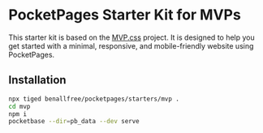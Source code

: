 # PocketPages Starter Kit for MVPs

This starter kit is based on the [MVP.css](https://andybrewer.github.io/mvp/) project. It is designed to help you get started with a minimal, responsive, and mobile-friendly website using PocketPages.

## Installation

```bash
npx tiged benallfree/pocketpages/starters/mvp .
cd mvp
npm i
pocketbase --dir=pb_data --dev serve
```
